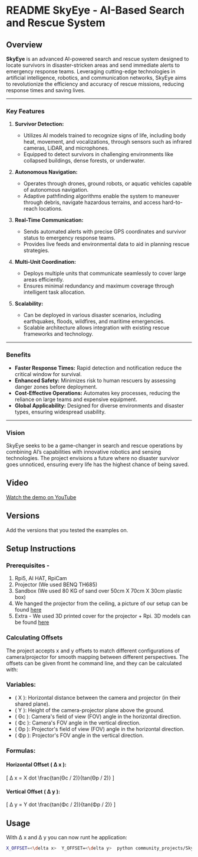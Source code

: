 # README **SkyEye** - AI-Based Search and Rescue System

## Overview 
**SkyEye** is an advanced AI-powered search and rescue system designed to locate survivors in disaster-stricken areas and send immediate alerts to emergency response teams. Leveraging cutting-edge technologies in artificial intelligence, robotics, and communication networks, SkyEye aims to revolutionize the efficiency and accuracy of rescue missions, reducing response times and saving lives.

---

### Key Features

1. **Survivor Detection:**
   - Utilizes AI models trained to recognize signs of life, including body heat, movement, and vocalizations, through sensors such as infrared cameras, LiDAR, and microphones.
   - Equipped to detect survivors in challenging environments like collapsed buildings, dense forests, or underwater.

2. **Autonomous Navigation:**
   - Operates through drones, ground robots, or aquatic vehicles capable of autonomous navigation.
   - Adaptive pathfinding algorithms enable the system to maneuver through debris, navigate hazardous terrains, and access hard-to-reach locations.

3. **Real-Time Communication:**
   - Sends automated alerts with precise GPS coordinates and survivor status to emergency response teams.
   - Provides live feeds and environmental data to aid in planning rescue strategies.

4. **Multi-Unit Coordination:**
   - Deploys multiple units that communicate seamlessly to cover large areas efficiently.
   - Ensures minimal redundancy and maximum coverage through intelligent task allocation.

5. **Scalability:**
   - Can be deployed in various disaster scenarios, including earthquakes, floods, wildfires, and maritime emergencies.
   - Scalable architecture allows integration with existing rescue frameworks and technology.

---

### Benefits

- **Faster Response Times:** Rapid detection and notification reduce the critical window for survival.
- **Enhanced Safety:** Minimizes risk to human rescuers by assessing danger zones before deployment.
- **Cost-Effective Operations:** Automates key processes, reducing the reliance on large teams and expensive equipment.
- **Global Applicability:** Designed for diverse environments and disaster types, ensuring widespread usability.

---

### Vision

SkyEye seeks to be a game-changer in search and rescue operations by combining AI’s capabilities with innovative robotics and sensing technologies. The project envisions a future where no disaster survivor goes unnoticed, ensuring every life has the highest chance of being saved.

## Video
[Watch the demo on YouTube](https://youtu.be/hW3rBgcTqko)

## Versions
Add the versions that you tested the examples on.

## Setup Instructions

### Prerequisites - 
1. Rpi5, AI HAT, RpiCam
2. Projector (We used BENQ TH685)
3. Sandbox (We used 80 KG of sand over 50cm X 70cm X 30cm plastic box)
4. We hanged the projector from the ceiling, a picture of our setup can be found [here](https://drive.google.com/drive/folders/1oga1fwvLBtspIVwjxbryvHNtxSWr6N6F?usp=sharing)
5. Extra - We used 3D printed cover for the projector + Rpi. 3D models can be found [here](https://drive.google.com/drive/folders/1UvcrxFtw0vaQCFMcMy3W8CueZKsj-L-H?usp=sharing)

### Calculating Offsets
The project accepts x and y offsets to match different configurations of camera/projector for smooth mapping between different perspectives. The offsets can be given fromt he command line, and they can be calculated with:

### Variables:
- \( X \): Horizontal distance between the camera and projector (in their shared plane).
- \( Y \): Height of the camera-projector plane above the ground.
- \( Θc \): Camera's field of view (FOV) angle in the horizontal direction.
- \( Φc \): Camera's FOV angle in the vertical direction.
- \( Θp \): Projector's field of view (FOV) angle in the horizontal direction.
- \( Φp \): Projector's FOV angle in the vertical direction.
 
### Formulas:
#### Horizontal Offset \( Δ x \):
\[
Δ x = X dot \frac{tan(Θc / 2)}{tan(Θp / 2)}
\]

#### Vertical Offset \( Δ y \):
\[
Δ y = Y dot \frac{tan(Φc / 2)}{tan(Φp / 2)}
\]

## Usage
With Δ x and Δ y you can now runt he application:
```bash
X_OFFSET=<\delta x>  Y_OFFSET=<\delta y>  python community_projects/SkyEye/SkyEye.py
```
